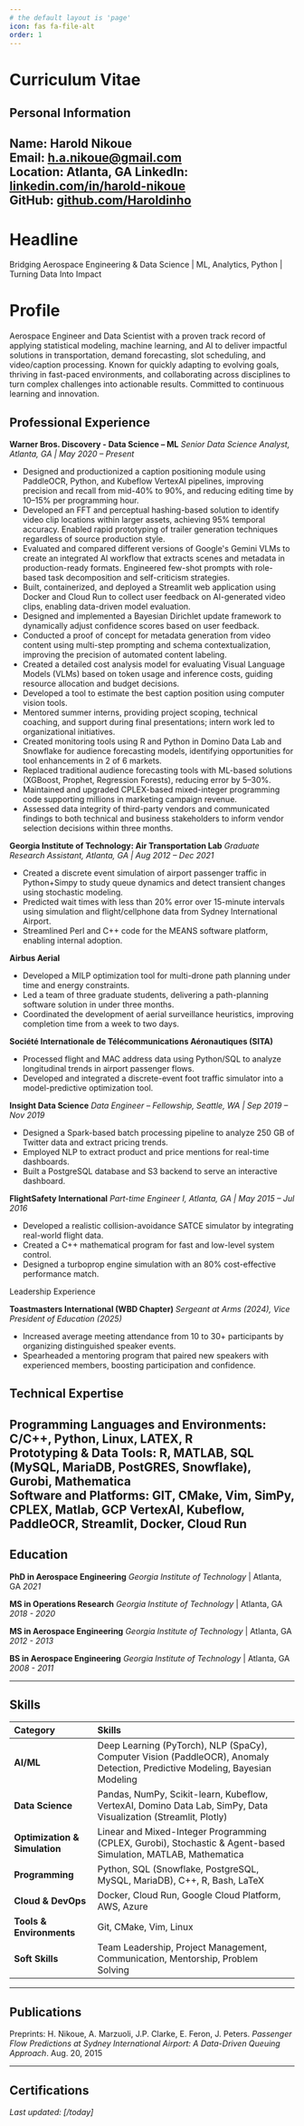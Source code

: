 ```yaml
---
# the default layout is 'page'
icon: fas fa-file-alt
order: 1
---
```



# Curriculum Vitae

## Personal Information
**Name:** Harold Nikoue  
**Email:** h.a.nikoue@gmail.com  
**Location:** Atlanta, GA 
**LinkedIn:** [linkedin.com/in/harold-nikoue](https://www.linkedin.com/in/harold-nikoue)  
**GitHub:** [github.com/Haroldinho](https://github.com/Haroldinho)
---
# Headline
Bridging Aerospace Engineering & Data Science | ML, Analytics, Python | Turning Data Into Impact


# Profile
Aerospace Engineer and Data Scientist with a proven track record of applying statistical modeling, machine learning, and AI to deliver impactful solutions in transportation, demand forecasting, slot scheduling, and video/caption processing. Known for quickly adapting to evolving goals, thriving in fast-paced environments, and collaborating across disciplines to turn complex challenges into actionable results. Committed to continuous learning and innovation.


## Professional Experience

**Warner Bros. Discovery - Data Science – ML**
*Senior Data Science Analyst, Atlanta, GA | May 2020 – Present*

- Designed and productionized a caption positioning module using PaddleOCR, Python, and Kubeflow VertexAI pipelines, improving precision and recall from mid-40% to 90%, and reducing editing time by 10–15% per programming hour.
- Developed an FFT and perceptual hashing-based solution to identify video clip locations within larger assets, achieving 95% temporal accuracy. Enabled rapid prototyping of trailer generation techniques regardless of source production style.
- Evaluated and compared different versions of Google's Gemini VLMs to create an integrated AI workflow that extracts scenes and metadata in production-ready formats. Engineered few-shot prompts with role-based task decomposition and self-criticism strategies.
- Built, containerized, and deployed a Streamlit web application using Docker and Cloud Run to collect user feedback on AI-generated video clips, enabling data-driven model evaluation.
- Designed and implemented a Bayesian Dirichlet update framework to dynamically adjust confidence scores based on user feedback.
- Conducted a proof of concept for metadata generation from video content using multi-step prompting and schema contextualization, improving the precision of automated content labeling.
- Created a detailed cost analysis model for evaluating Visual Language Models (VLMs) based on token usage and inference costs, guiding resource allocation and budget decisions.
- Developed a tool to estimate the best caption position using computer vision tools.
- Mentored summer interns, providing project scoping, technical coaching, and support during final presentations; intern work led to organizational initiatives.
- Created monitoring tools using R and Python in Domino Data Lab and Snowflake for audience forecasting models, identifying opportunities for tool enhancements in 2 of 6 markets.
- Replaced traditional audience forecasting tools with ML-based solutions (XGBoost, Prophet, Regression Forests), reducing error by 5–30%.
- Maintained and upgraded CPLEX-based mixed-integer programming code supporting millions in marketing campaign revenue.
- Assessed data integrity of third-party vendors and communicated findings to both technical and business stakeholders to inform vendor selection decisions within three months.

**Georgia Institute of Technology: Air Transportation Lab**
*Graduate Research Assistant, Atlanta, GA | Aug 2012 – Dec 2021*

- Created a discrete event simulation of airport passenger traffic in Python+Simpy to study queue dynamics and detect transient changes using stochastic modeling.
- Predicted wait times with less than 20% error over 15-minute intervals using simulation and flight/cellphone data from Sydney International Airport.
- Streamlined Perl and C++ code for the MEANS software platform, enabling internal adoption.

**Airbus Aerial**

- Developed a MILP optimization tool for multi-drone path planning under time and energy constraints.
- Led a team of three graduate students, delivering a path-planning software solution in under three months.
- Coordinated the development of aerial surveillance heuristics, improving completion time from a week to two days.

**Société Internationale de Télécommunications Aéronautiques (SITA)**

- Processed flight and MAC address data using Python/SQL to analyze longitudinal trends in airport passenger flows.
- Developed and integrated a discrete-event foot traffic simulator into a model-predictive optimization tool.

**Insight Data Science**
*Data Engineer – Fellowship, Seattle, WA | Sep 2019 – Nov 2019*

- Designed a Spark-based batch processing pipeline to analyze 250 GB of Twitter data and extract pricing trends.
- Employed NLP to extract product and price mentions for real-time dashboards.
- Built a PostgreSQL database and S3 backend to serve an interactive dashboard.

**FlightSafety International**
*Part-time Engineer I, Atlanta, GA | May 2015 – Jul 2016*

- Developed a realistic collision-avoidance SATCE simulator by integrating real-world flight data.
- Created a C++ mathematical program for fast and low-level system control.
- Designed a turboprop engine simulation with an 80% cost-effective performance match.

Leadership Experience

**Toastmasters International (WBD Chapter)**
*Sergeant at Arms (2024), Vice President of Education (2025)*

- Increased average meeting attendance from 10 to 30+ participants by organizing distinguished speaker events.
- Spearheaded a mentoring program that paired new speakers with experienced members, boosting participation and confidence.

## Technical Expertise

Programming Languages and Environments: C/C++, Python, Linux, LATEX, R  
Prototyping & Data Tools: R, MATLAB, SQL (MySQL, MariaDB, PostGRES, Snowflake), Gurobi, Mathematica  
Software and Platforms: GIT, CMake, Vim, SimPy, CPLEX, Matlab, GCP VertexAI, Kubeflow, PaddleOCR, Streamlit, Docker, Cloud Run
---

## Education

**PhD in Aerospace Engineering**
*Georgia Institute of Technology* | Atlanta, GA
*2021*

**MS in Operations Research**
*Georgia Institute of Technology* | Atlanta, GA
*2018 - 2020*

**MS in Aerospace Engineering**
*Georgia Institute of Technology* | Atlanta, GA
*2012 - 2013*

**BS in Aerospace Engineering**
*Georgia Institute of Technology* | Atlanta, GA
*2008 - 2011*

---

## Skills

| Category | Skills |
| :--- | :--- |
| **AI/ML** | Deep Learning (PyTorch), NLP (SpaCy), Computer Vision (PaddleOCR), Anomaly Detection, Predictive Modeling, Bayesian Modeling |
| **Data Science** | Pandas, NumPy, Scikit-learn, Kubeflow, VertexAI, Domino Data Lab, SimPy, Data Visualization (Streamlit, Plotly) |
| **Optimization & Simulation** | Linear and Mixed-Integer Programming (CPLEX, Gurobi), Stochastic & Agent-based Simulation, MATLAB, Mathematica |
| **Programming** | Python, SQL (Snowflake, PostgreSQL, MySQL, MariaDB), C++, R, Bash, LaTeX |
| **Cloud & DevOps** | Docker, Cloud Run, Google Cloud Platform, AWS, Azure |
| **Tools & Environments** | Git, CMake, Vim, Linux |
| **Soft Skills** | Team Leadership, Project Management, Communication, Mentorship, Problem Solving |


---

## Publications

Preprints: H. Nikoue, A. Marzuoli, J.P. Clarke, E. Feron, J. Peters. *Passenger Flow Predictions at Sydney International Airport: A Data-Driven Queuing Approach*. Aug. 20, 2015

---

## Certifications


*Last updated: [/today]* 
